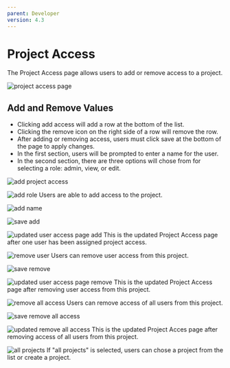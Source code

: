 ```yaml
---
parent: Developer
version: 4.3
---
```


# Project Access
The Project Access page allows users to add or remove access to a project.

![project access page](img/membership1.png)

## Add and Remove Values
* Clicking add access will add a row at the bottom of the list.
* Clicking the remove icon on the right side of a row will remove the row.
* After adding or removing access, users must click save at the bottom of the page to apply changes.
* In the first section, users will be prompted to enter a name for the user.
* In the second section, there are three options will chose from for selecting a role: admin, view, or edit.

![add project access](img/membership3.png)

![add role](img/membership5.png)
Users are able to add access to the project.

![add name](img/membership7.png)

![save add](img/membership9.png)

![updated user access page add](img/membership12.png)
This is the updated Project Access page after one user has been assigned project access.

![remove user](img/membership30.png)
Users can remove user access from this project.

![save remove](img/membership40.png)

![updated user access page remove](img/membership1.png)
This is the updated Project Access page after removing user access from this project.

![remove all access](img/membership50.png)
Users can remove access of all users from this project.

![save remove all access](img/membership14.png)

![updated remove all access](img/membership60.png)
This is the updated Project Acces page after removing access of all users from this project.

![all projects](img/membershipallprojects.png)
If "all projects" is selected, users can chose a project from the list or create a project.

